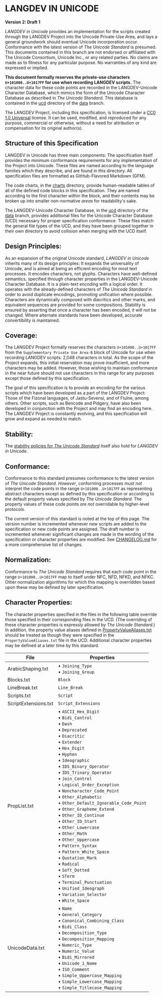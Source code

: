 #  LANGDEV IN UNICODE  #

**Version 2: Draft 1**

*LANGDEV in Unicode* provides an implementation for the scripts created through the LANGDEV Project into the Unicode Private-Use Area, and lays a general groundwork should eventual Unicode incorporation occur.
Conformance with the latest version of *The Unicode Standard* is presumed.
This documents contained in this branch are not endorsed or affiliated with The Unicode Consortium, Unicode Inc., or any related parties.
No claims are made as to fitness for any particular purpose.
No warranties of any kind are expressed or implied.

**This document formally reserves the private-use characters `U+101000..U+1017FF` for use when recording LANGDEV scripts.**
The character data for these code points are recorded in the LANGDEV-Unicode Character Database, which mimics the form of the Unicode Character Database as described in *The Unicode Standard*.
This database is contained in the [ucd](https://github.com/literallybenjam/langdev/tree/data/data/encodings/unicode/ucd) directory of the [data](https://github.com/literallybenjam/langdev/tree/data/) branch.

The LANGDEV Project, including this specification, is licensed under a [CC0 1.0 Universal](https://github.com/literallybenjam/langdev/tree/master/LICENSE.md) license.
It can be used, modified, and reproduced for any purpose, commercial or otherwise, without a need for attribution or compensation for its original author(s).

##  Structure of this Specification  ##

LANGDEV in Unicode has three main components:
The specification itself provides the minimum conformance requirements for any implementation of the Project into Unicode.
These files are named according to the language families which they describe, and are found in this directory.
All specification files are formatted as GitHub-Flavored Markdown (GFM).

The code charts, in the [charts](charts) directory, provide human-readable tables of all of the defined code blocks in this specification.
They are named according to the first character within the block, and their contents may be broken up into smaller non-normative *areas* for readability's sake.

The LANGDEV-Unicode Character Database, in the [ucd](https://github.com/literallybenjam/langdev/tree/data/data/encodings/unicode/ucd) directory of the [data](https://github.com/literallybenjam/langdev/tree/data/) branch, provides additional files for the Unicode Character Database (UCD) necessary for proper specification conformance.
These files match the general file types of the UCD, and they have been grouped together in their own directory to avoid collision when merging with the UCD itself.

##  Design Principles:  ##

As an expansion of the original Unicode standard, *LANGDEV in Unicode* inherits many of its design principles:
It expands the universality of Unicode, and is aimed at being an efficient encoding for most text processes.
It encodes characters, not glyphs.
Characters have well-defined semantics, specified through character properties in the LANGDEV-Unicode Character Database.
It is a plain-text encoding with a logical order.
It operates with the already-defined characters of *The Unicode Standard* in order to avoid duplicate encodings, promoting unification where possible.
Characters are dynamically composed with diacritics and other marks, and equivalent sequences are provided for some compositions.
Stability is ensured by asserting that once a character has been encoded, it will not be changed.
Where alternate standards have been developed, accurate convertibility is maintained.

##  Coverage:  ##

The LANGDEV Project formally reserves the characters `U+101000..U+1017FF` from the `Supplementary Private Use Area-B` block of Unicode for use when recording LANGDEV scripts: 2,048 characters in total.
As the scope of the Project expands, this initial reservation may prove insufficient, and more characters may be added.
However, those wishing to maintain conformance in the near future should not use characters in this range for any purposes except those defined by this specification.

The goal of this specification is to provide an encoding for the various scripts which have been developed as a part of the LANGDEV Project: Those of the Fizonal languages, of Jastu-Sevensi, and of Fluîne, among others.
Other scripts, such as Bencode and Pidgery, have also been developed in conjunction with the Project and may find an encoding here.
The LANGDEV Project is constantly evolving, and this specification will grow and expand as needed to match.

##  Stability:  ##

The [stability policies for *The Unicode Standard*](http://www.unicode.org/policies/stability_policy.html) itself also hold for *LANGDEV in Unicode*.

##  Conformance:  ##

Conformance to this standard presumes conformance to the latest version of *The Unicode Standard*.
*However*, conforming processes *must not* interpret the code points in the range `U+101000..U+1017FF` as representing abstract characters except as defined by this specification or according to the default property values specified by *The Unicode Standard*.
The property values of these code points *are not* overridable by higher-level protocols.

The current version of this standard is noted at the top of this page.
The version number is incremented whenever new scripts are added to the specification or new code points are assigned.
The draft number is incremented whenever significant changes are made in the wording of the specification or character properties are modified.
See [CHANGELOG.md](CHANGELOG.md) for a more comprehensive list of changes.

##  Normalization:  ##

Conformance to *The Unicode Standard* requires that each code point in the range `U+101000..U+1017FF` map to itself under NFC, NFD, NFKD, and NFKC.
Other normalization algorithms for which this mapping is overridden based upon these may be defined by later specification.

##  Character Properties:  ##

The character properties specified in the files in the following table override those specified in their corresponding files in the UCD.
(The overriding of these character properties is expressly allowed by *The Unicode Standard*.)
In addition, the property value aliases defined in [PropertyValueAliases.txt](https://github.com/literallybenjam/langdev/tree/data/data/encodings/unicode/ucd/langdev/PropertyValueAliases.txt) should be treated as though they were specified in the `PropertyValueAliases.txt` file in the UCD.
Additional character properties may be defined at a later time by this standard.

| File                 | Properties          |
| -------------------- | ------------------- |
| ArabicShaping.txt    | • `Joining_Type` <br> • `Joining_Group` |
| Blocks.txt           | `Block`             |
| LineBreak.txt        | `Line_Break`        |
| Scripts.txt          | `Script`            |
| ScriptExtensions.txt | `Script_Extensions` |
| PropList.txt         | • `ASCII_Hex_Digit` <br> • `Bidi_Control` <br> • `Dash` <br> • `Deprecated` <br> • `Diacritic` <br> • `Extender` <br> • `Hex_Digit` <br> • `Hyphen` <br> • `Ideographic` <br> • `IDS_Binary_Operator` <br> • `IDS_Trinary_Operator` <br> • `Join_Control` <br> • `Logical_Order_Exception` <br> • `Noncharacter_Code_Point` <br> • `Other_Alphabetic` <br> • `Other_Default_Ignorable_Code_Point` <br> • `Other_Grapheme_Extend` <br> • `Other_ID_Continue` <br> • `Other_ID_Start` <br> • `Other_Lowercase` <br> • `Other_Math` <br> • `Other_Uppercase` <br> • `Pattern_Syntax` <br> • `Pattern_White_Space` <br> • `Quotation_Mark` <br> • `Radical` <br> • `Soft_Dotted` <br> • `STerm` <br> • `Terminal_Punctuation` <br> • `Unified_Ideograph` <br> • `Variation_Selector` <br> • `White_Space` |
| UnicodeData.txt      | • `Name` <br> • `General_Category` <br> • `Canonical_Combining_Class` <br> • `Bidi_Class` <br> • `Decomposition_Type` <br> • `Decomposition_Mapping` <br> • `Numeric_Type` <br> • `Numeric_Value` <br> • `Bidi_Mirrored` <br> • `Unicode_1_Name` <br> • `ISO_Comment` <br> • `Simple_Uppercase_Mapping` <br> • `Simple_Lowercase_Mapping` <br> • `Simple_Titlecase_Mapping` |
